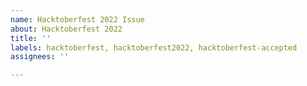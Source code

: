 ```yaml
---
name: Hacktoberfest 2022 Issue
about: Hacktoberfest 2022
title: ''
labels: hacktoberfest, hacktoberfest2022, hacktoberfest-accepted
assignees: ''

---
```



